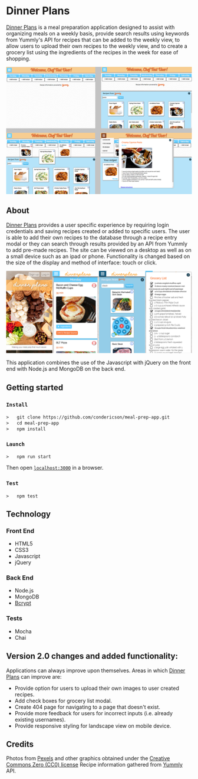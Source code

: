 

# Dinner Plans
[Dinner Plans] is a meal preparation application designed to assist with organizing meals on a weekly basis, provide search results using keywords from Yummly's API for recipes that can be added to the weekly view, to allow users to upload their own recipes to the weekly view, and to create a grocery list using the ingredients of the recipes in the week for ease of shopping.

![screenshots](https://github.com/condericson/mealprepapp/blob/master/readme_images/desktop.png "Screenshots")

## About
[Dinner Plans] provides a user specific experience by requiring login credentials and saving recipes created or added to specific users. The user is able to add their own recipes to the database through a recipe entry modal or they can search through results provided by an API from Yummly to add pre-made recipes. The site can be viewed on a desktop as well as on a small device such as an ipad or phone. Functionality is changed based on the size of the display and method of interface: touch or click.

![mobile screenshots](https://github.com/condericson/mealprepapp/blob/master/readme_images/responsive.png "Mobile Screenshots")

This application combines the use of the Javascript with jQuery on the front end with Node.js and MongoDB on the back end.

## Getting started
### `Install`
```
>   git clone https://github.com/condericson/meal-prep-app.git
>   cd meal-prep-app
>   npm install
```
### `Launch`
```
>   npm run start
```
Then open [`localhost:3000`](http://localhost:3000) in a browser.
### `Test`
```
>   npm test
```



## Technology
### Front End
* HTML5
* CSS3
* Javascript
* jQuery


### Back End
* Node.js
* MongoDB
* [Bcrypt](https://github.com/kelektiv/node.bcrypt.js)

### Tests
* Mocha
* Chai

## Version 2.0 changes and added functionality:
Applications can always improve upon themselves. Areas in which [Dinner Plans] can improve are:
* Provide option for users to upload their own images to user created recipes.
* Add check boxes for grocery list modal.
* Create 404 page for navigating to a page that doesn't exist.
* Provide more feedback for users for incorrect inputs (i.e. already existing usernames).
* Provide responsive styling for landscape view on mobile device.


## Credits
Photos from [Pexels](https://www.pexels.com/) and other graphics obtained under the [Creative Commons Zero (CC0) license](https://www.pexels.com/photo-license/)
Recipe information gathered from [Yummly](http://www.yummly.com/) API.


[Dinner Plans]: <https://dinnerplans-condericson.herokuapp.com>
